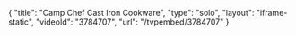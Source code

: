 {
    "title": "Camp Chef Cast Iron Cookware",
    "type": "solo",
    "layout": "iframe-static",
    "videoId": "3784707",
    "url": "\/tvpembed\/3784707"
}